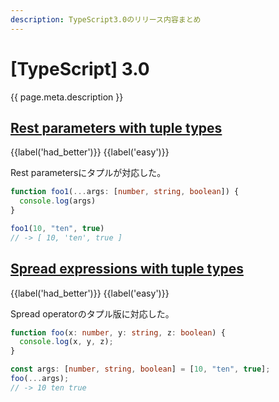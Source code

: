```yaml
---
description: TypeScript3.0のリリース内容まとめ
---
```


# [TypeScript] 3.0

{{ page.meta.description }}


## [Rest parameters with tuple types]

[Rest parameters with tuple types]: https://www.typescriptlang.org/docs/handbook/release-notes/typescript-3-0.html#rest-parameters-with-tuple-types

{{label('had_better')}} {{label('easy')}}

Rest parametersにタプルが対応した。

```typescript
function foo1(...args: [number, string, boolean]) {
  console.log(args)
}

foo1(10, "ten", true)
// -> [ 10, 'ten', true ]
```

## [Spread expressions with tuple types]

[Spread expressions with tuple types]: https://www.typescriptlang.org/docs/handbook/release-notes/typescript-3-0.html#spread-expressions-with-tuple-types

{{label('had_better')}} {{label('easy')}}

Spread operatorのタプル版に対応した。

```typescript
function foo(x: number, y: string, z: boolean) {
  console.log(x, y, z);
}

const args: [number, string, boolean] = [10, "ten", true];
foo(...args);
// -> 10 ten true
```

